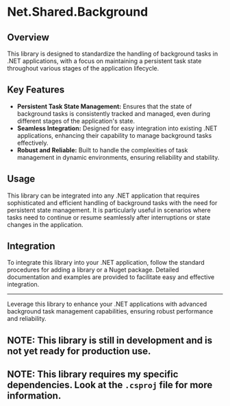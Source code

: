 <!-- @format -->

# Net.Shared.Background

## Overview

This library is designed to standardize the handling of background tasks in .NET applications, with a focus on maintaining a persistent task state throughout various stages of the application lifecycle.

## Key Features

- **Persistent Task State Management:** Ensures that the state of background tasks is consistently tracked and managed, even during different stages of the application's state.
- **Seamless Integration:** Designed for easy integration into existing .NET applications, enhancing their capability to manage background tasks effectively.
- **Robust and Reliable:** Built to handle the complexities of task management in dynamic environments, ensuring reliability and stability.

## Usage

This library can be integrated into any .NET application that requires sophisticated and efficient handling of background tasks with the need for persistent state management. It is particularly useful in scenarios where tasks need to continue or resume seamlessly after interruptions or state changes in the application.

## Integration

To integrate this library into your .NET application, follow the standard procedures for adding a library or a Nuget package. Detailed documentation and examples are provided to facilitate easy and effective integration.

---

Leverage this library to enhance your .NET applications with advanced background task management capabilities, ensuring robust performance and reliability.

## NOTE: This library is still in development and is not yet ready for production use.

## NOTE: This library requires my specific dependencies. Look at the `.csproj` file for more information.
